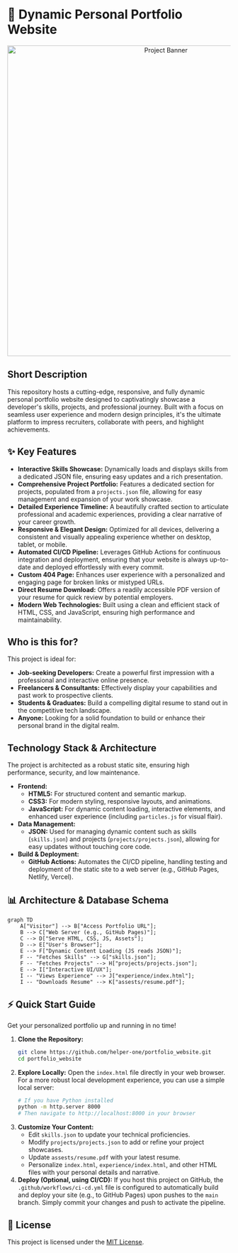 # 🚀 Dynamic Personal Portfolio Website

<p align="center"><img src="./assests/images/hero.gif" alt="Project Banner" width="700"></p>

## Short Description
This repository hosts a cutting-edge, responsive, and fully dynamic personal portfolio website designed to captivatingly showcase a developer's skills, projects, and professional journey. Built with a focus on seamless user experience and modern design principles, it's the ultimate platform to impress recruiters, collaborate with peers, and highlight achievements.

## ✨ Key Features
*   **Interactive Skills Showcase:** Dynamically loads and displays skills from a dedicated JSON file, ensuring easy updates and a rich presentation.
*   **Comprehensive Project Portfolio:** Features a dedicated section for projects, populated from a `projects.json` file, allowing for easy management and expansion of your work showcase.
*   **Detailed Experience Timeline:** A beautifully crafted section to articulate professional and academic experiences, providing a clear narrative of your career growth.
*   **Responsive & Elegant Design:** Optimized for all devices, delivering a consistent and visually appealing experience whether on desktop, tablet, or mobile.
*   **Automated CI/CD Pipeline:** Leverages GitHub Actions for continuous integration and deployment, ensuring that your website is always up-to-date and deployed effortlessly with every commit.
*   **Custom 404 Page:** Enhances user experience with a personalized and engaging page for broken links or mistyped URLs.
*   **Direct Resume Download:** Offers a readily accessible PDF version of your resume for quick review by potential employers.
*   **Modern Web Technologies:** Built using a clean and efficient stack of HTML, CSS, and JavaScript, ensuring high performance and maintainability.

## Who is this for?
This project is ideal for:
*   **Job-seeking Developers:** Create a powerful first impression with a professional and interactive online presence.
*   **Freelancers & Consultants:** Effectively display your capabilities and past work to prospective clients.
*   **Students & Graduates:** Build a compelling digital resume to stand out in the competitive tech landscape.
*   **Anyone:** Looking for a solid foundation to build or enhance their personal brand in the digital realm.

## Technology Stack & Architecture
The project is architected as a robust static site, ensuring high performance, security, and low maintenance.

*   **Frontend:**
    *   **HTML5:** For structured content and semantic markup.
    *   **CSS3:** For modern styling, responsive layouts, and animations.
    *   **JavaScript:** For dynamic content loading, interactive elements, and enhanced user experience (including `particles.js` for visual flair).
*   **Data Management:**
    *   **JSON:** Used for managing dynamic content such as skills (`skills.json`) and projects (`projects/projects.json`), allowing for easy updates without touching core code.
*   **Build & Deployment:**
    *   **GitHub Actions:** Automates the CI/CD pipeline, handling testing and deployment of the static site to a web server (e.g., GitHub Pages, Netlify, Vercel).

## 📊 Architecture & Database Schema

```mermaid
graph TD
    A["Visitor"] --> B["Access Portfolio URL"];
    B --> C["Web Server (e.g., GitHub Pages)"];
    C --> D["Serve HTML, CSS, JS, Assets"];
    D --> E["User's Browser"];
    E --> F["Dynamic Content Loading (JS reads JSON)"];
    F -- "Fetches Skills" --> G["skills.json"];
    F -- "Fetches Projects" --> H["projects/projects.json"];
    E --> I["Interactive UI/UX"];
    I -- "Views Experience" --> J["experience/index.html"];
    I -- "Downloads Resume" --> K["assests/resume.pdf"];
```

## ⚡ Quick Start Guide
Get your personalized portfolio up and running in no time!

1.  **Clone the Repository:**
    ```bash
    git clone https://github.com/helper-one/portfolio_website.git
    cd portfolio_website
    ```
2.  **Explore Locally:**
    Open the `index.html` file directly in your web browser. For a more robust local development experience, you can use a simple local server:
    ```bash
    # If you have Python installed
    python -m http.server 8000
    # Then navigate to http://localhost:8000 in your browser
    ```
3.  **Customize Your Content:**
    *   Edit `skills.json` to update your technical proficiencies.
    *   Modify `projects/projects.json` to add or refine your project showcases.
    *   Update `assests/resume.pdf` with your latest resume.
    *   Personalize `index.html`, `experience/index.html`, and other HTML files with your personal details and narrative.
4.  **Deploy (Optional, using CI/CD):**
    If you host this project on GitHub, the `.github/workflows/ci-cd.yml` file is configured to automatically build and deploy your site (e.g., to GitHub Pages) upon pushes to the `main` branch. Simply commit your changes and push to activate the pipeline.

## 📜 License
This project is licensed under the [MIT License](LICENSE).